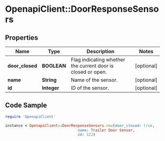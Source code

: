 # OpenapiClient::DoorResponseSensors

## Properties
Name | Type | Description | Notes
------------ | ------------- | ------------- | -------------
**door_closed** | **BOOLEAN** | Flag indicating whether the current door is closed or open. | [optional] 
**name** | **String** | Name of the sensor. | [optional] 
**id** | **Integer** | ID of the sensor. | [optional] 

## Code Sample

```ruby
require 'OpenapiClient'

instance = OpenapiClient::DoorResponseSensors.new(door_closed: true,
                                 name: Trailer Door Sensor,
                                 id: 122)
```


